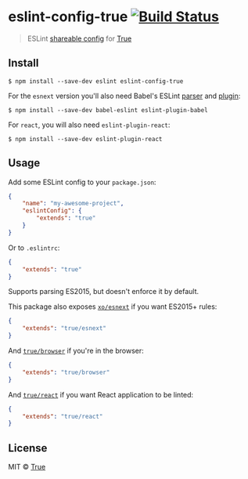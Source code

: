 # eslint-config-true [![Build Status](https://travis-ci.org/sindresorhus/eslint-config-true.svg?branch=master)](https://travis-ci.org/sindresorhus/eslint-config-true)

> ESLint [shareable config](http://eslint.org/docs/developer-guide/shareable-configs.html) for [True](https://true.nl)


## Install

```
$ npm install --save-dev eslint eslint-config-true
```

For the `esnext` version you'll also need Babel's ESLint [parser](https://github.com/babel/babel-eslint) and [plugin](https://github.com/babel/eslint-plugin-babel):

```
$ npm install --save-dev babel-eslint eslint-plugin-babel
```

For `react`, you will also need `eslint-plugin-react`:

```
$ npm install --save-dev eslint-plugin-react
```

## Usage

Add some ESLint config to your `package.json`:

```json
{
	"name": "my-awesome-project",
	"eslintConfig": {
		"extends": "true"
	}
}
```

Or to `.eslintrc`:

```json
{
	"extends": "true"
}
```

Supports parsing ES2015, but doesn't enforce it by default.

This package also exposes [`xo/esnext`](esnext.js) if you want ES2015+ rules:

```json
{
	"extends": "true/esnext"
}
```

And [`true/browser`](browser.js) if you're in the browser:

```json
{
	"extends": "true/browser"
}
```

And [`true/react`](react.js) if you want React application to be linted:

```json
{
    "extends": "true/react"
}
```

## License

MIT © [True](https://true.nl)
